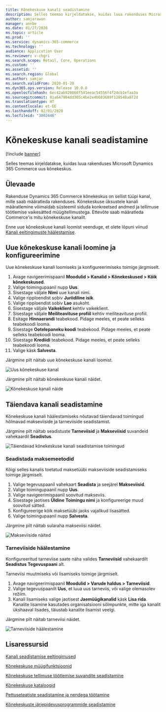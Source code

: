 ```yaml
---
title: Kõnekeskuse kanali seadistamine
description: Selles teemas kirjeldatakse, kuidas luua rakenduses Microsoft Dynamics 365 Commerce uus kõnekeskus.
author: samjarawan
manager: annbe
ms.date: 01/27/2020
ms.topic: article
ms.prod: ''
ms.service: dynamics-365-commerce
ms.technology: ''
audience: Application User
ms.reviewer: v-chgri
ms.search.scope: Retail, Core, Operations
ms.custom: ''
ms.assetid: ''
ms.search.region: Global
ms.author: samjar
ms.search.validFrom: 2020-01-20
ms.dyn365.ops.version: Release 10.0.8
ms.openlocfilehash: 6ec42ab920868f541eeac54556f4f24cb1efaa3a
ms.sourcegitcommit: 81a647904dd305c4be2e4b683689f128548a872d
ms.translationtype: HT
ms.contentlocale: et-EE
ms.lasthandoff: 02/01/2020
ms.locfileid: "3002446"
---
```

# <a name="set-up-a-call-center-channel"></a>Kõnekeskuse kanali seadistamine


[!include [banner](includes/banner.md)]

Selles teemas kirjeldatakse, kuidas luua rakenduses Microsoft Dynamics 365 Commerce uus kõnekeskus.

## <a name="overview"></a>Ülevaade

Rakenduse Dynamics 365 Commerce kõnekeskus on sellist tüüpi kanal, mille saab määratleda rakenduses. Kõnekeskuse üksustele kanali määratlemine võimaldab süsteemil siduda konkreetsed andmed ja tellimuse töötlemise vaikesätted müügitellimustega. Ettevõte saab määratleda Commerce'is mitu kõnekeskuse kanalit. 

Enne uue kõnekeskuse kanali loomist veenduge, et olete lõpuni viinud [Kanali eeltingimuste häälestamise](channels-prerequisites.md).

## <a name="create-and-configure-a-new-call-center-channel"></a>Uue kõnekeskuse kanali loomine ja konfigureerimine

Uue kõnekeskuse kanali loomiseks ja konfigureerimiseks toimige järgmiselt.

1. Avage navigeerimispaanil **Moodulid \> Kanalid \> Kõnekeskused \> Kõik kõnekeskused**.
1. Valige toimingupaanil nupp **Uus**.
1. Sisestage väljale **Nimi** uue kanali nimi.
1. Valige ripploendist sobiv **Juriidiline isik**.
1. Valige ripploendist sobiv **Lao** asukoht.
1. Sisestage väljale **Vaikeklient** kehtiv vaikeklient.
1. Sisestage väljale **Meiliteavituse profiil** kehtiv meiliteavituse profiil.
1. Esitage **Hinnaerandi** teabekood. Pidage meeles, et peate selleks teabekoodi looma.
1. Sisestage **Ootelepaneku koodi** teabekood. Pidage meeles, et peate selleks teabekoodi looma.
1. Sisestage **Krediidi** teabekood. Pidage meeles, et peate selleks teabekoodi looma.
1. Valige käsk **Salvesta**.

Järgmine pilt näitab uue kõnekeskuse kanali loomist.

![Uus kõnekeskuse kanal](media/channel-setup-callcenter-1.png)

Järgmine pilt näitab kõnekeskuse kanali näidet.

![Kõnekeskuse kanali näide](media/channel-setup-callcenter-2.png)

## <a name="additional-channel-setup"></a>Täiendava kanali seadistamine

Kõnekeskuse kanali häälestamiseks nõutavad täiendavad toimingud hõlmavad makseviiside ja tarneviiside seadistamist.

Järgmine pilt näitab seadistuste **Tarneviisid** ja **Makseviisid** suvandeid vahekaardil **Seadistus**.

![Täiendavad kõnekeskuse kanali seadistamise toimingud](media/channel-setup-callcenter-3.png)

### <a name="set-up-payment-methods"></a>Seadistada maksemeetodid

Kõigi selles kanalis toetatud maksetüübi makseviiside seadistamiseks toimige järgmiselt.

1. Valige tegevuspaanil vahekaart **Seadista** ja seejärel **Makseviisid**.
1. Valige toimingupaanil nupp **Uus**.
1. Valige navigeerimispaanil soovitud makseviis.
1. Sisestage jaotises **Üldine** **Toimingu nimi** ja konfigureerige muud soovitud sätted.
1. Konfigureerige kõik maksetüübi jaoks vajalikud lisasätted.
1. Valige toimingupaanil nupp **Salvesta**.

Järgmine pilt näitab sularaha makseviisi näidet.

![Makseviiside näited](media/channel-setup-retail-5.png)

### <a name="set-up-modes-of-delivery"></a>Tarneviiside häälestamine

Konfigureeritud tarneviise saate näha valides **Tarneviisid** vahekaardilt **Seadistus** **Tegevuspaani** alt.  

Tarneviisi muutmiseks või lisamiseks toimige järgmiselt.

1. Avage navigeerimispaanil **Moodulid \> Varude haldus \> Tarneviisid**.
1. Valige tegevuspaanilt **Uus**, et luua uus tarneviis, või valige olemasolev režiim.
1. Kanali lisamiseks valige jaotisest **Jaemüügikanalid** käsk **Lisa rida**. Kanalite lisamine kasutades organisatsiooni sõlmpunkte, mitte iga kanalit ükshaaval lisades, täiustab kanalite lisamist veelgi.

Järgmine pilt näitab tarneviisi näidet.

![Tarneviiside häälestamine](media/channel-setup-retail-7.png)

## <a name="additional-resources"></a>Lisaressursid

[Kanali seadistamise eeltingimused](channels-prerequisites.md)

[Kõnekeskuse müügifunktsioonid](call-center-functionality.md)

[Kõnekeskuse tellimuse töötlemise suvandite seadistamine](set-up-order-processing-options.md)

[Kõnekeskuse kataloogid](call-center-catalogs.md)

[Pettuseteatiste seadistamine ja nendega töötamine](set-up-fraud-alerts.md)

[Kõnekeskuste järjepidevusprogrammide seadistamine](set-up-continuity-program.md)
